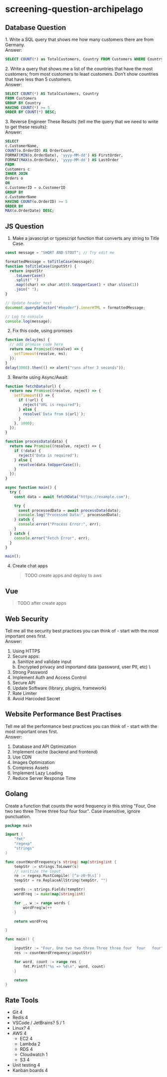 # screening-question-archipelago

## Database Question

1.⁠ ⁠Write a SQL query that shows me how many customers there are from Germany. \
Answer:

```sql
SELECT COUNT(*) as TotalCustomers, Country FROM Customers WHERE Country='Germany' Group by Country;
```

2.⁠ ⁠Write a query that shows me a list of the countries that have the most customers; from most
customers to least customers. Don’t show countries that have less than 5 customers. \
Answer:

```sql
SELECT COUNT(*) AS TotalCustomers, Country
FROM Customers
GROUP BY Country
HAVING COUNT(*) >= 5
ORDER BY COUNT(*) DESC;
```

3.⁠ ⁠Reverse Engineer These Results (tell me the query that we need to write to get these results): \
Answer:

```sql
SELECT
c.CustomerName,
COUNT(o.OrderID) AS OrderCount,
FORMAT(MIN(o.OrderDate), 'yyyy-MM-dd') AS FirstOrder,
FORMAT(MAX(o.OrderDate), 'yyyy-MM-dd') AS LastOrder
FROM
Customers c
INNER JOIN
Orders o
ON
c.CustomerID = o.CustomerID
GROUP BY
c.CustomerName
HAVING COUNT(o.OrderID) >= 5
ORDER BY
MAX(o.OrderDate) DESC;
```

## JS Question

1. Make a javascript or typescript function that converts any string to Title Case.

```js
const message = "SHORT AND STOUT"; // Try edit me

formattedMessage = toTitleCase(message);
function toTitleCase(inputStr) {
  return inputStr
    .toLowerCase()
    .split(" ")
    .map((char) => char.at(0).toUpperCase() + char.slice(1))
    .join(" ");
}

// Update header text
document.querySelector("#header").innerHTML = formattedMessage;

// Log to console
console.log(message);
```

2. Fix this code, using promises

```js
function delay(ms) {
  // add promise code here
  return new Promise((resolve) => {
    setTimeout(resolve, ms);
  });
}
delay(3000).then(() => alert("runs after 3 seconds"));
```

3. Rewrite using Async/Await:

```js
function fetchData(url) {
  return new Promise((resolve, reject) => {
    setTimeout(() => {
      if (!url) {
        reject("URL is required");
      } else {
        resolve(`Data from ${url}`);
      }
    }, 1000);
  });
}

function processData(data) {
  return new Promise((resolve, reject) => {
    if (!data) {
      reject("Data is required");
    } else {
      resolve(data.toUpperCase());
    }
  });
}

async function main() {
  try {
    const data = await fetchData("https://example.com");

    try {
      const processedData = await processData(data);
      console.log("Processed Data:", processedData);
    } catch {
      console.error("Process Error:", err);
    }
  } catch {
    console.error("Fetch Error", err);
  }
}

main();
```

4. Create chat apps
   > TODO create apps and deploy to aws

## Vue

> TODO after create apps

## Web Security

Tell me all the security best practices you can think of - start with the most important ones first. \
Answer:

1. Using HTTPS
2. Secure apps: \
   a. Sanitize and validate input \
   b. Encrypted privacy and importand data (password, user PII, etc) \
3. Strong Password
4. Implement Auth and Access Control
5. Secure API
6. Update Software (library, plugins, framework)
7. Rate Limiter
8. Avoid Harcoded Secret

## Website Performance Best Practises

Tell me all the performance best practices you can think of - start with the most important ones first. \
Answer:

1. Database and API Optimization
2. Implement cache (backend and frontend)
3. Use CDN
4. Images Optimization
5. Compress Assets
6. Implement Lazy Loading
7. Reduce Server Response Time

## Golang

Create a function that counts the word frequency in this string "Four, One two two three Three three four four four". Case insensitive, ignore punctuation.

```go
package main

import (
	"fmt"
	"regexp"
	"strings"
)

func countWordFrequency(s string) map[string]int {
	tempStr := strings.ToLower(s)
	// sanitize the input
	re := regexp.MustCompile(`[^a-z0-9\s]`)
	tempStr = re.ReplaceAllString(tempStr, "")

	words := strings.Fields(tempStr)
	wordFreq := make(map[string]int)

	for _, w := range words {
		wordFreq[w]++
	}

	return wordFreq

}

func main() {

	inputStr := "Four, One two two three Three three four  four   four"
	res := countWordFrequency(inputStr)

	for word, count := range res {
		fmt.Printf("%s => %d\n", word, count)
	}

	return
}

```

## Rate Tools

- Git 4
- Redis 4
- VSCode / JetBrains? 5 / 1
- Linux? 4
- AWS 4
  - EC2 4
  - Lambda 2
  - RDS 4
  - Cloudwatch 1
  - S3 4
- Unit testing 4
- Kanban boards 4
